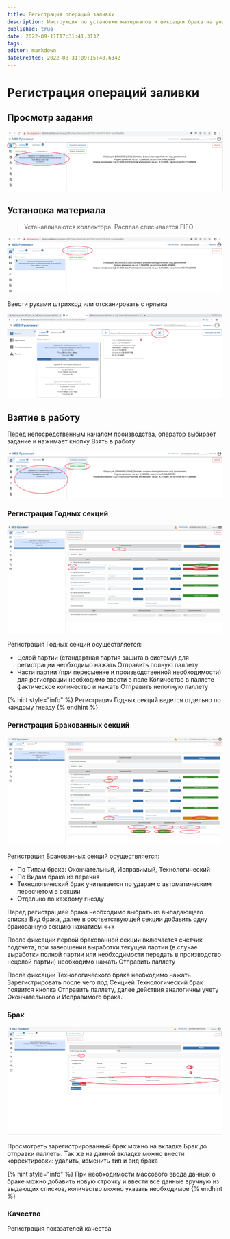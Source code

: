 ```yaml
---
title: Регистрация операций заливки
description: Инструкция по установке материалов и фиксации брака на участке плавки и заливки (РТ)
published: true
date: 2022-09-11T17:31:41.313Z
tags: 
editor: markdown
dateCreated: 2022-08-31T09:15:40.634Z
---
```


# Регистрация операций заливки

## Просмотр задания

![](<../../../assets/2 (1).png>)

## Установка материала

>Устанавливаются коллектора. Расплав списывается FIFO

![](<../../../assets/3 (8).png>)

Ввести руками штрихкод или отсканировать с ярлыка

![6.png](<../../../assets/4 (101).png>)

## Взятие в работу

Перед непосредственным началом производства, оператор выбирает задание и нажимает кнопку Взять в работу

![](<../../../assets/5 (18).png>)

### Регистрация Годных секций

![](<../../../assets/6 (18).png>)

Регистрация Годных секций осуществляется:

* Целой партии (стандартная партия зашита в систему) для регистрации необходимо нажать Отправить полную паллету
* Части партии (при пересменке и производственной необходимости) для регистрации необходимо ввести в поле Количество в паллете фактическое количество и нажать Отправить неполную паллету

{% hint style="info" %}
Регистрация Годных секций ведется отдельно по каждому гнезду
{% endhint %}

### Регистрация Бракованных секций

![](<../../../assets/7 (53).png>)

Регистрация Бракованных секций осуществляется:

* По Типам брака: Окончательный, Исправимый, Технологический
* По Видам брака из перечня
* Технологический брак учитывается по ударам с автоматическим пересчетом в секции
* Отдельно по каждому гнезду

Перед регистрацией брака необходимо выбрать из выпадающего списка Вид брака, далее в соответствующей секции добавить одну бракованную секцию нажатием «+»

После фиксации первой бракованной секции включается счетчик подсчета, при завершении выработки текущей партии (в случае выработки полной партии или необходимости передать в производство нецелой партии) необходимо нажать Отправить паллету

После фиксации Технологического брака необходимо нажать Зарегистрировать после чего под Секцией Технологический брак появится кнопка Отправить паллету, далее действия аналогичны учету Окончательного и Исправимого брака.

### Брак

![](<../../../assets/image (208).png>)

Просмотреть зарегистрированный брак можно на вкладке Брак до отправки паллеты. Так же на данной вкладке можно внести корректировки: удалить, изменить тип и вид брака

{% hint style="info" %}
При необходимости массового ввода данных о браке можно добавить новую строчку и ввести все данные вручную из выдающих списков, количество можно указать необходимое
{% endhint %}

### Качество

Регистрация показателей качества

